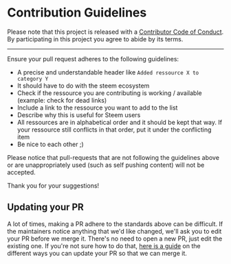# Contribution Guidelines

Please note that this project is released with a
[Contributor Code of Conduct](code-of-conduct.md). By participating in this
project you agree to abide by its terms.

---

Ensure your pull request adheres to the following guidelines:

- A precise and understandable header like `Added ressource X to category Y`
- It should have to do with the steem ecosystem
- Check if the ressource you are contributing is working / available (example: check for dead links)
- Include a link to the ressource you want to add to the list
- Describe why this is useful for Steem users
- All ressources are in alphabetical order and it should be kept that way. If your ressource still conflicts in that order, put it under the conflicting item
- Be nice to each other ;)

Please notice that pull-requests that are not following the guidelines above or are unappropriately used (such as self pushing content) will not be accepted.

Thank you for your suggestions!


## Updating your PR

A lot of times, making a PR adhere to the standards above can be difficult.
If the maintainers notice anything that we'd like changed, we'll ask you to
edit your PR before we merge it. There's no need to open a new PR, just edit
the existing one. If you're not sure how to do that,
[here is a guide](https://github.com/RichardLitt/docs/blob/master/amending-a-commit-guide.md)
on the different ways you can update your PR so that we can merge it.
